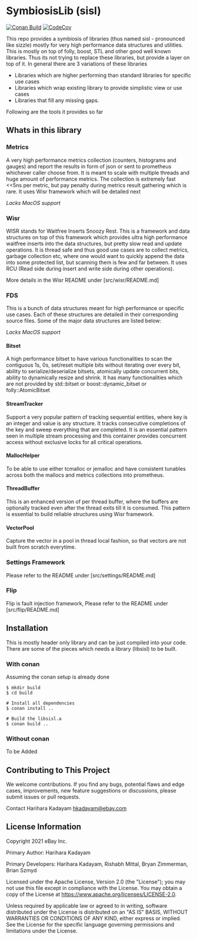 # SymbiosisLib (sisl)
[![Conan Build](https://github.com/eBay/sisl/actions/workflows/merge_conan_build.yml/badge.svg?branch=stable/v8.x)](https://github.com/eBay/sisl/actions/workflows/merge_conan_build.yml)
[![CodeCov](https://codecov.io/gh/eBay/sisl/branch/stable/v8.x/graph/badge.svg)](https://codecov.io/gh/eBay/Sisl)

This repo provides a symbiosis of libraries (thus named sisl - pronounced like sizzle) mostly for very high performance data 
structures and utilities. This is mostly on top of folly, boost, STL and other good well known libraries. Thus its not trying 
to replace these libraries, but provide a layer on top of it. In general there are 3 variations of these libraries

* Libraries which are higher performing than standard libraries for specific use cases
* Libraries which wrap existing library to provide simplistic view or use cases
* Libraries that fill any missing gaps.

Following are the tools it provides so far

## Whats in this library
### Metrics

A very high performance metrics collection (counters, histograms and gauges) and report the results in form of json or 
sent to prometheus whichever caller choose from. It is meant to scale with multiple threads and huge amount of performance
metrics. The collection is extremely fast <<5ns per metric, but pay penalty during metrics result gathering which is rare. It
uses Wisr framework which will be detailed next

*Lacks MacOS support*

### Wisr

WISR stands for Waitfree Inserts Snoozy Rest. This is a framework and data structures on top of this framework which provides
ultra high performance waitfree inserts into the data structures, but pretty slow read and update operations. It is thread safe
and thus good use cases are to collect metrics, garbage collection etc, where one would want to quickly append the data into
some protected list, but scanning them is few and far between. It uses RCU (Read side during insert and write side during other
operations).

More details in the Wisr README under [src/wisr/README.md]

### FDS
This is a bunch of data structures meant for high performance or specific use cases. Each of these structures are detailed in their 
corresponding source files. Some of the major data structures are listed below:

*Lacks MacOS support*

#### Bitset
A high performance bitset to have various functionalities to scan the contiguous 1s, 0s, set/reset multiple bits without iterating over
every bit, ability to serialize/deserialize bitsets, atomically update concurrent bits, ability to dynamically resize and shrink. It
has many functionalities which are not provided by std::bitset or boost::dynamic_bitset or folly::AtomicBitset

#### StreamTracker
Support a very popular pattern of tracking sequential entities, where key is an integer and value is any structure. It tracks consecutive
completions of the key and sweep everything that are completed. It is an essential pattern seen in multiple stream processing and this
container provides concurrent access without exclusive locks for all critical operations.

#### MallocHelper
To be able to use either tcmalloc or jemalloc and have consistent tunables across both the mallocs and metrics collections into prometheus.

#### ThreadBuffer
This is an enhanced version of per thread buffer, where the buffers are optionally tracked even after the thread exits till it is consumed.
This pattern is essential to build reliable structures using Wisr framework.

#### VectorPool
Capture the vector in a pool in thread local fashion, so that vectors are not built from scratch everytime.

### Settings Framework
Please refer to the README under [src/settings/README.md]

### Flip
Flip is fault injection framework, Please refer to the README under [src/flip/README.md]

## Installation
This is mostly header only library and can be just compiled into your code. There are some of the pieces which needs a library (libsisl)
to be built. 

### With conan
Assuming the conan setup is already done

```
$ mkdir build
$ cd build

# Install all dependencies
$ conan install ..

# Build the libsisl.a
$ conan build ..
```

### Without conan
To be Added

## Contributing to This Project
We welcome contributions. If you find any bugs, potential flaws and edge cases, improvements, new feature suggestions or discussions, please submit issues or pull requests.

Contact
Harihara Kadayam hkadayam@ebay.com

## License Information
Copyright 2021 eBay Inc.

Primary Author: Harihara Kadayam

Primary Developers: Harihara Kadayam, Rishabh Mittal, Bryan Zimmerman, Brian Szmyd

Licensed under the Apache License, Version 2.0 (the "License"); you may not use this file except in compliance with the License. You may obtain a copy of the License at https://www.apache.org/licenses/LICENSE-2.0.

Unless required by applicable law or agreed to in writing, software distributed under the License is distributed on an "AS IS" BASIS, WITHOUT WARRANTIES OR CONDITIONS OF ANY KIND, either express or implied. See the License for the specific language governing permissions and limitations under the License.
